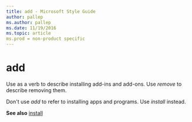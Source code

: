 ```yaml
---
title: add - Microsoft Style Guide
author: pallep
ms.author: pallep
ms.date: 11/19/2016
ms.topic: article
ms.prod = non-product specific
---
```


# add

Use as a verb to describe installing add-ins and add-ons. Use *remove* to describe removing them. 

Don't use *add* to refer to installing apps and programs. Use *install* instead.

**See also** [install](/style-guide/a-z-word-list-term-collections/i/install)
